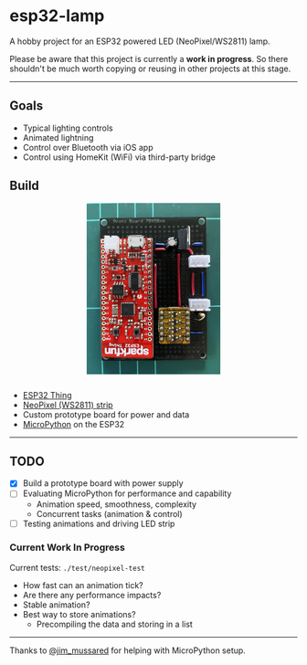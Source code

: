 # esp32-lamp

A hobby project for an ESP32 powered LED (NeoPixel/WS2811) lamp.

Please be aware that this project is currently a **work in progress**. So there shouldn't be much worth copying or reusing in other projects at this stage.

---

## Goals

- Typical lighting controls
- Animated lightning
- Control over Bluetooth via iOS app
- Control using HomeKit (WiFi) via third-party bridge

## Build

<img src="other/board-v1.jpg" height="300" style="margin: 0 auto 2em; display: block;" />

- [ESP32 Thing](https://www.sparkfun.com/products/13907)
- [NeoPixel (WS2811) strip](https://www.adafruit.com/product/3869)
- Custom prototype board for power and data
- [MicroPython](http://micropython.org) on the ESP32

---

## TODO

- [x] Build a prototype board with power supply
- [ ] Evaluating MicroPython for performance and capability
  - Animation speed, smoothness, complexity
  - Concurrent tasks (animation & control)
- [ ] Testing animations and driving LED strip

### Current Work In Progress

Current tests: `./test/neopixel-test`

- How fast can an animation tick?
- Are there any performance impacts?
- Stable animation?
- Best way to store animations?
  - Precompiling the data and storing in a list

---

Thanks to [@jim_mussared](https://twitter.com/jim_mussared) for helping with MicroPython setup.
